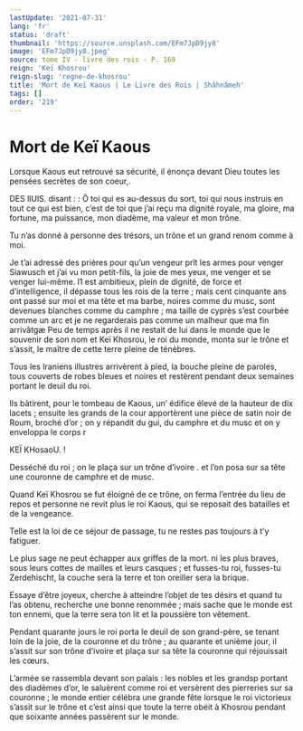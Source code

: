 ```yaml
---
lastUpdate: '2021-07-31'
lang: 'fr'
status: 'draft'
thumbnail: 'https://source.unsplash.com/EFm7JpD9jy8'
image: 'EFm7JpD9jy8.jpeg'
source: tome IV - livre des rois - P. 169
reign: 'Keï Khosrou'
reign-slug: 'regne-de-khosrou'
title: 'Mort de Keï Kaous | Le Livre des Rois | Shâhnâmeh'
tags: []
order: '219'
---
```


<!-- LTeX: language=fr -->

# Mort de Keï Kaous

Lorsque Kaous eut retrouvé sa sécurité, il énonça devant Dieu toutes les pensées secrètes de son coeur,.

DES llUlS. disant : : Ô toi qui es au-dessus du sort, toi qui nous instruis en tout ce qui est bien, c’est de toi que j’ai reçu ma dignité royale, ma gloire, ma fortune, ma puissance, mon diadème, ma valeur et mon trône.

Tu n’as donné à personne des trésors, un trône et un grand renom comme à moi.

Je t’ai adressé des prières pour qu’un vengeur prît les armes pour venger Siawusch et j’ai vu mon petit-fils, la joie de mes yeux, me venger et se venger lui-même. l1 est ambitieux, plein de dignité, de force et d’intelligence, il dépasse tous les rois de la terre ; mais cent cinquante ans ont passé sur moi et ma tête et ma barbe, noires comme du musc, sont devenues blanches comme du camphre ; ma taille de cyprès s’est courbée comme un arc et je ne regarderais pas comme un malheur que ma fin arrivâtgæ
Peu de temps après il ne restait de lui dans le monde que le souvenir de son nom et Keï Khosrou, le roi du monde, monta sur le trône et s’assit, le maître de cette terre pleine de ténèbres.

Tous les Iraniens illustres arrivèrent à pied, la bouche pleine de paroles, tous couverts de robes bleues et noires et restèrent pendant deux semaines portant le deuil du roi.

Ils bâtirent, pour le tombeau de Kaous, un’ édifice élevé de la hauteur de dix lacets ; ensuite les grands de la cour apportèrent une pièce de satin noir de Roum, broché d’or ; on y répandit du gui, du camphre et du musc et on y enveloppa le corps r

KEÏ KHosaoU. !

Desséché du roi ; on le plaça sur un trône d’ivoire .
et l’on posa sur sa tête une couronne de camphre et de musc.

Quand Keï Khosrou se fut éloigné de ce trône, on ferma l’entrée du lieu de repos et personne ne revit plus le roi Kaous, qui se reposait des batailles et de la vengeance.

Telle est la loi de ce séjour de passage, tu ne restes pas toujours à t’y fatiguer.

Le plus sage ne peut échapper aux griffes de la mort. ni les plus braves, sous leurs cottes de mailles et leurs casques ; et fusses-tu roi, fusses-tu Zerdehischt, la couche sera la terre et ton oreiller sera la brique.

Essaye d’être joyeux, cherche à atteindre l’objet de tes désirs et quand tu l’as obtenu, recherche une bonne renommée ; mais sache que le monde est ton ennemi, que la terre sera ton lit et la poussière ton vêtement.

Pendant quarante jours le roi porta le deuil de son grand-père, se tenant loin de la joie, de la couronne et du trône ; au quarante et unième jour, il s’assit sur son trône d’ivoire et plaça sur sa tête la couronne qui réjouissait les cœurs.

L’armée se rassembla devant son palais : les nobles et les grandsp portant des diadèmes d’or, le saluèrent comme roi et versèrent des pierreries sur sa couronne ; le monde entier célébra une grande fête lorsque le roi victorieux s’assit sur le trône et c’est ainsi que toute la terre obéit à Khosrou pendant que soixante années passèrent sur le monde.
